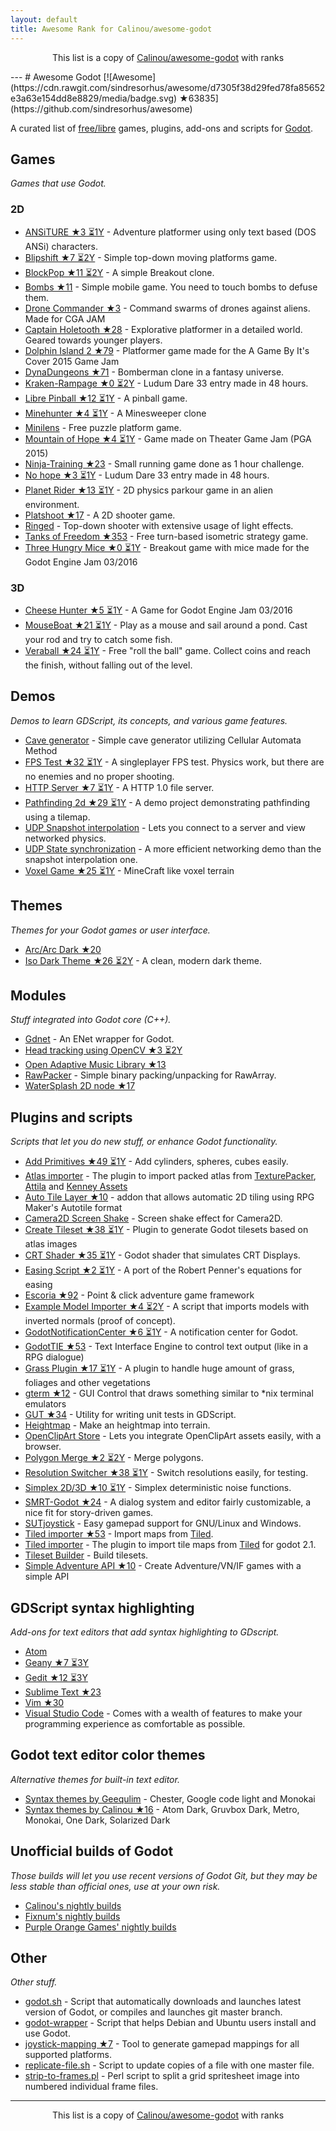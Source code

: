 ```yaml
---
layout: default
title: Awesome Rank for Calinou/awesome-godot
---
```


<p align="center">
	This list is a copy of <a href="https://github.com/Calinou/awesome-godot">Calinou/awesome-godot</a> with ranks
</p>
---
# Awesome Godot [![Awesome](https://cdn.rawgit.com/sindresorhus/awesome/d7305f38d29fed78fa85652e3a63e154dd8e8829/media/badge.svg) ★63835](https://github.com/sindresorhus/awesome)

A curated list of [free/libre](https://gnu.org/philosophy/free-sw.html) games, plugins, add-ons and scripts for [Godot](https://godotengine.org).

## Games

*Games that use Godot.*

### 2D

- [ANSiTURE ★3 ⏳1Y](https://github.com/w84death/ansiture) -  Adventure platformer using only text based (DOS ANSi) characters.
- [Blipshift ★7 ⏳2Y](https://github.com/wardsky/blipshift) - Simple top-down moving platforms game.
- [BlockPop ★11 ⏳2Y](https://github.com/vnen/blockpop) - A simple Breakout clone.
- [Bombs ★11](https://github.com/randyyaj/Bombs) - Simple mobile game. You need to touch bombs to defuse them.
- [Drone Commander ★3](https://github.com/securas/Drone_Commander) - Command swarms of drones against aliens. Made for CGA JAM
- [Captain Holetooth ★28](https://github.com/Hirnbix/captain-holetooth) - Explorative platformer in a detailed world. Geared towards younger players.
- [Dolphin Island 2 ★79](https://github.com/janmarcano/Dolphin-Island-2) - Platformer game made for the A Game By It's Cover 2015 Game Jam
- [DynaDungeons ★71](https://github.com/akien-mga/dynadungeons) - Bomberman clone in a fantasy universe.
- [Kraken-Rampage ★0 ⏳2Y](https://github.com/randyyaj/Kraken-Rampage) - Ludum Dare 33 entry made in 48 hours.
- [Libre Pinball ★12 ⏳1Y](https://github.com/Calinou/libre-pinball) - A pinball game.
- [Minehunter ★4 ⏳1Y](https://github.com/genete/Minehunter) - A Minesweeper clone
- [Minilens](http://kobuge-games.github.io/minilens/) - Free puzzle platform game.
- [Mountain of Hope ★4 ⏳1Y](https://github.com/w84death/mountain-of-hope) - Game made on Theater Game Jam (PGA 2015)
- [Ninja-Training ★23](https://github.com/KOBUGE-Games/Ninja-Training) - Small running game done as 1 hour challenge.
- [No hope ★3 ⏳1Y](https://github.com/sergicollado/no_hope_LD33) - Ludum Dare 33 entry made in 48 hours.
- [Planet Rider ★13 ⏳1Y](https://github.com/FEDE0D/Planet-Rider) - 2D physics parkour game in an alien environment.
- [Platshoot ★17](https://github.com/Calinou/platshoot) - A 2D shooter game.
- [Ringed](https://github.com/KOBUGE-Games/ringed) - Top-down shooter with extensive usage of light effects.
- [Tanks of Freedom ★353](https://github.com/w84death/Tanks-of-Freedom) - Free turn-based isometric strategy game.
- [Three Hungry Mice ★0 ⏳1Y](https://github.com/delstuff/threeHungryMice) - Breakout game with mice made for the Godot Engine Jam 03/2016

### 3D

- [Cheese Hunter ★5 ⏳1Y](https://github.com/khairul169/cheese-hunter) - A Game for Godot Engine Jam 03/2016
- [MouseBoat ★21 ⏳1Y](https://github.com/CowThing/MouseBoat) - Play as a mouse and sail around a pond. Cast your rod and try to catch some fish.
- [Veraball ★24 ⏳1Y](https://github.com/Veraball/veraball) - Free "roll the ball" game. Collect coins and reach the finish, without falling out of the level.

## Demos

*Demos to learn GDScript, its concepts, and various game features.*

- [Cave generator](https://gitlab.com/TeddyDD/Godot-Cave-Generato) - Simple cave generator utilizing Cellular Automata Method
- [FPS Test ★32 ⏳1Y](https://github.com/Calinou/fps-test) - A singleplayer FPS test. Physics work, but there are no enemies and no proper shooting.
- [HTTP Server ★7 ⏳1Y](https://github.com/KOBUGE-Games/godot-httpd) - A HTTP 1.0 file server.
- [Pathfinding 2d ★29 ⏳1Y](https://github.com/FEDE0D/godot-pathfinding2d-demo) - A demo project demonstrating pathfinding using a tilemap.
- [UDP Snapshot interpolation](https://github.com/jrimclean/godot-snapshot-interpolation-demo) - Lets you connect to a server and view networked physics.
- [UDP State synchronization](https://github.com/jrimclean/godot-state-sync-demo) - A more efficient networking demo than the snapshot interpolation one.
- [Voxel Game ★25 ⏳1Y](https://github.com/toger5/Godot-Voxel-Game-MineCraftClone) - MineCraft like voxel terrain

## Themes

*Themes for your Godot games or user interface.*

- [Arc/Arc Dark ★20](https://github.com/Geequlim/godot-themes)
- [Iso Dark Theme ★26 ⏳2Y](https://github.com/GalanCM/Iso-Themes) - A clean, modern dark theme.

## Modules

*Stuff integrated into Godot core (C++).*

- [Gdnet](https://github.com/jrimclean/gdnet) - An ENet wrapper for Godot.
- [Head tracking using OpenCV ★3 ⏳2Y](https://github.com/antarktikali/godot-opencv-gpu-perspective)
- [Open Adaptive Music Library ★13](https://github.com/oamldev/oamlGodotModule)
- [RawPacker](https://github.com/jrimclean/rawpacker) - Simple binary packing/unpacking for RawArray.
- [WaterSplash 2D node ★17](https://github.com/laverneth/WaterSplash)

## Plugins and scripts

*Scripts that let you do new stuff, or enhance Godot functionality.*

- [Add Primitives ★49 ⏳1Y](https://github.com/TheHX/add_primitives) - Add cylinders, spheres, cubes easily.
- [Atlas importer](https://github.com/Geequlim/godot-code/tree/master/addons/atlas_importer) - The plugin to import packed atlas from [TexturePacker](https://www.codeandweb.com/texturepacker), [Attila](https://github.com/r-lyeh/attila) and [Kenney Assets](https://github.com/Calinou/kenney)
- [Auto Tile Layer ★10](https://github.com/leezh/autotile) -  addon that allows automatic 2D tiling using RPG Maker's Autotile format
- [Camera2D Screen Shake](http://godotengine.org/qa/438/camera2d-screen-shake-extension) - Screen shake effect for Camera2D.
- [Create Tileset ★38 ⏳1Y](https://github.com/vinod8990/godot_plugins) - Plugin to generate Godot tilesets based on atlas images
- [CRT Shader ★35 ⏳1Y](https://github.com/henriquelalves/SimpleGodotCRTShader) - Godot shader that simulates CRT Displays.
- [Easing Script ★2 ⏳1Y](https://github.com/impmja/godot-easing) - A port of the Robert Penner's equations for easing
- [Escoria ★92](https://github.com/godotengine/escoria) - Point & click adventure game framework
- [Example Model Importer ★4 ⏳2Y](https://github.com/TheHX/godot_examples) - A script that imports models with inverted normals (proof of concept).
- [GodotNotificationCenter ★6 ⏳1Y](https://github.com/didier-v/GodotNotificationCenter) - A notification center for Godot.
- [GodotTIE ★53](https://github.com/henriquelalves/GodotTIE) - Text Interface Engine to control text output (like in a RPG dialogue)
- [Grass Plugin ★17 ⏳1Y](https://github.com/marcosbitetti/grass_plugin_4_godot) - A plugin to handle huge amount of grass, foliages and other vegetations
- [gterm ★12](https://github.com/TeddyDD/gterm) - GUI Control that draws something similar to \*nix terminal emulators
- [GUT ★34](https://github.com/bitwes/Gut) - Utility for writing unit tests in GDScript.
- [Heightmap](https://gist.github.com/TheHX/94a83dea1a0f932d5805) - Make an heightmap into terrain.
- [OpenClipArt Store](https://github.com/vinod8990/godot_plugins/tree/master/OpenClipArt_Store) - Lets you integrate OpenClipArt assets easily, with a browser.
- [Polygon Merge ★2 ⏳2Y](https://github.com/ScyDev/Godot-Scripts) - Merge polygons.
- [Resolution Switcher ★38 ⏳1Y](https://github.com/vinod8990/godot_plugins) - Switch resolutions easily, for testing.
- [Simplex 2D/3D ★10 ⏳1Y](https://github.com/OvermindDL1/Godot-Helpers) - Simplex deterministic noise functions.
- [SMRT-Godot ★24](https://github.com/brunosxs/SMRT-Godot) - A dialog system and editor fairly customizable, a nice fit for story-driven games.
- [SUTjoystick](https://gitlab.com/shine-upon-thee/joystick) - Easy gamepad support for GNU/Linux and Windows.
- [Tiled importer ★53](https://github.com/MrGreenTea/GodotTiledImporter) - Import maps from [Tiled](http://mapeditor.org).
- [Tiled importer](https://github.com/Geequlim/godot-code/tree/master/addons/tiled_importer) - The plugin to import tile maps from [Tiled](http://www.mapeditor.org/) for godot 2.1.
- [Tileset Builder](https://gist.github.com/Calinou/27e979ab0a35500c3381) - Build tilesets.
- [Simple Adventure API ★10](https://github.com/Biarity/godot-adventure-api) - Create Adventure/VN/IF games with a simple API

## GDScript syntax highlighting

*Add-ons for text editors that add syntax highlighting to GDscript.*

- [Atom](https://atom.io/packages/lang-gdscript)
- [Geany ★7 ⏳3Y](https://github.com/haimat/GDScript-Geany)
- [Gedit ★12 ⏳3Y](https://github.com/haimat/GDScript-gedit)
- [Sublime Text ★23](https://github.com/beefsack/GDScript-sublime)
- [Vim ★30](https://github.com/quabug/vim-gdscript)
- [Visual Studio Code](https://marketplace.visualstudio.com/items?itemName=geequlim.godot-tools) - Comes with a wealth of features to make your programming experience as comfortable as possible.

## Godot text editor color themes

*Alternative themes for built-in text editor.*

- [Syntax themes by Geequlim](https://github.com/Geequlim/godot-themes/tree/master/syntax) - Chester, Google code light and Monokai
- [Syntax themes by Calinou ★16](https://github.com/Calinou/godot-syntax-themes) - Atom Dark, Gruvbox Dark, Metro, Monokai, One Dark, Solarized Dark


## Unofficial builds of Godot

*Those builds will let you use recent versions of Godot Git, but they may be less stable than official ones, use at your own risk.*

- [Calinou's nightly builds](https://archive.hugo.pro/godot/)
- [Fixnum's nightly builds](http://fixnum.org/godot/)
- [Purple Orange Games' nightly builds](https://purpleorangegames.com/filesGodot/)

## Other

*Other stuff.*

- [godot.sh](https://github.com/adolson/godot-stuff/blob/master/godot.sh) - Script that automatically downloads and launches latest version of Godot, or compiles and launches git master branch.
- [godot-wrapper](https://github.com/nsrosenqvist/godot-wrapper.git) - Script that helps Debian and Ubuntu users install and use Godot.
- [joystick-mapping ★7](https://github.com/Hinsbart/joystick-mapping) - Tool to generate gamepad mappings for all supported platforms.
- [replicate-file.sh](https://github.com/adolson/godot-stuff/blob/master/replicate-file.sh) - Script to update copies of a file with one master file.
- [strip-to-frames.pl](https://github.com/adolson/godot-stuff/blob/master/strip-to-frames.pl) - Perl script to split a grid spritesheet image into numbered individual frame files.
---
<p align="center">
	This list is a copy of <a href="https://github.com/Calinou/awesome-godot">Calinou/awesome-godot</a> with ranks
</p>
